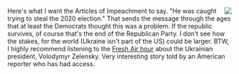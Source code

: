 <img src="http://scripting.com/images/2019/12/08/globe.png" border="0" align="right">Here's what I want the Articles of Impeachment to say. "He was caught trying to steal the 2020 election." That sends the message through the ages that at least the Democrats thought this was a problem. If the republic survives, of course that's the end of the Republican Party. I don't see how the stakes, for the world (Ukraine isn't part of the US) could be larger. BTW, I highly recommend listening to the <a href="https://www.npr.org/2019/12/05/785134051/what-ukraines-president-thinks-of-trump-putin-the-impeachment-hearings">Fresh Air hour</a> about the Ukrainian president, Volodymyr Zelensky. Very interesting story told by an American reporter who has had access. 

